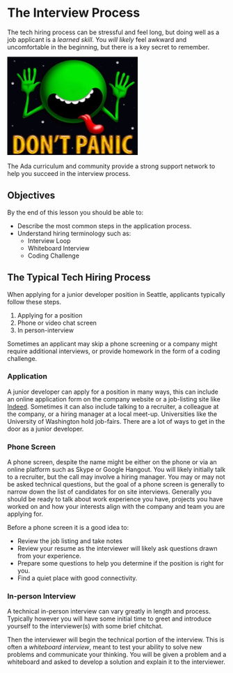 # The Interview Process

The tech hiring process can be stressful and feel long, but doing well as a job applicant is a _learned skill_.  You _will likely_ feel awkward and uncomfortable in the beginning, but there is a key secret to remember.

![don't panic](../images/dontpanic.jpg)

The Ada curriculum and community provide a strong support network to help you succeed in the interview process.

## Objectives

By the end of this lesson you should be able to:

- Describe the most common steps in the application process.
- Understand hiring terminology such as:
  - Interview Loop
  - Whiteboard Interview
  - Coding Challenge

## The Typical Tech Hiring Process

When applying for a junior developer position in Seattle, applicants typically follow these steps.

1. Applying for a position
1. Phone or video chat screen
1. In person-interview

Sometimes an applicant may skip a phone screening or a company might require additional interviews, or provide homework in the form of a coding challenge.

### Application

A junior developer can apply for a position in many ways, this can include an online application form on the company website or a job-listing site like [Indeed](https://www.indeed.com/q-Apply-jobs.html).  Sometimes it can also include talking to a recruiter, a colleague at the company, or a hiring manager at a local meet-up.  Universities like the University of Washington hold job-fairs.  There are a lot of ways to get in the door as a junior developer.

### Phone Screen

A phone screen, despite the name might be either on the phone or via an online platform such as Skype or Google Hangout.  You will likely initially talk to a recruiter, but the call may involve a hiring manager.  You may or may not be asked technical questions, but the goal of a phone screen is generally to narrow down the list of candidates for on site interviews.  Generally you should be ready to talk about work experience you have, projects you have worked on and how your interests align with the company and team you are applying for.  

Before a phone screen it is a good idea to:

- Review the job listing and take notes
- Review your resume as the interviewer will likely ask questions drawn from your experience.
- Prepare some questions to help you determine if the position is right for you.
- Find a quiet place with good connectivity.

### In-person Interview

A technical in-person interview can vary greatly in length and process.  Typically however you will have some initial time to greet and introduce yourself to the interviewer(s) with some brief chitchat.  

Then the interviewer will begin the technical portion of the interview.  This is often a _whiteboard interview_, meant to test your ability to solve new problems and communicate your thinking.  You will be given a problem and a whiteboard and asked to develop a solution and explain it to the interviewer.  

